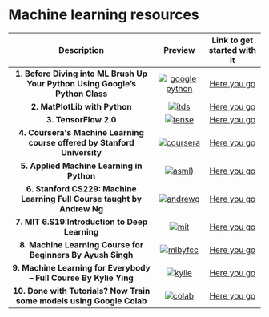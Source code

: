 # Machine learning resources

|Description | Preview   | Link to get started with it   |
| :------------: | :------------: | :------------: |
|   **1. Before Diving into ML Brush Up Your Python Using Google’s Python Class** | <center> [![google python](https://i.ytimg.com/vi/wgYbksLbaqU/mqdefault.jpg "google python")](https://developers.google.com/edu/python/) </center>  | [Here you go](https://developers.google.com/edu/python/)
| **2. MatPlotLib with Python** | <center>  [![itds](https://i.ytimg.com/vi/Y5x8xvDnLXk/mqdefault.jpg "itds")](https://www.udemy.com/course/matplotlib-with-python/ "itds") </center> | [Here you go](https://www.udemy.com/course/matplotlib-with-python/)
| **3. TensorFlow 2.0**| <center> [![tense](https://i.ytimg.com/vi/tPYj3fFJGjk/mqdefault.jpg "tense")](https://www.freecodecamp.org/news/massive-tensorflow-2-0-free-course) </center> | [Here you go](https://www.freecodecamp.org/news/massive-tensorflow-2-0-free-course)
| **4. Coursera's Machine Learning course offered by Stanford University**| <center> [![coursera](https://i.ytimg.com/vi/4nsdARJGzJ0/mqdefault.jpg "coursera")](https://www.coursera.org/learn/machine-learning)</center> | [Here you go](https://www.coursera.org/learn/machine-learning)
| **5. Applied Machine Learning in Python** | <center> [![asml](https://i.ytimg.com/vi/hkagmGAu74Y/mqdefault.jpg "asml")](https://www.coursera.org/learn/python-machine-learning))</center> | [Here you go](https://www.coursera.org/learn/python-machine-learning)
| **6. Stanford CS229: Machine Learning Full Course taught by Andrew Ng**| <center> [![andrewg](https://i.ytimg.com/vi/jGwO_UgTS7I/mqdefault.jpg "andrewg ")](https://www.youtube.com/playlist?list=PLoROMvodv4rMiGQp3WXShtMGgzqpfVfbU)</center> | [Here you go](https://www.youtube.com/playlist?list=PLoROMvodv4rMiGQp3WXShtMGgzqpfVfbU)
| **7. MIT 6.S19:Introduction to Deep Learning**| <center> [![mit](https://i.ytimg.com/vi/7sB052Pz0sQ/mqdefault.jpg "mit")](https://www.youtube.com/playlist?list=PLtBw6njQRU-rwp5__7C0oIVt26ZgjG9NI)</center> | [Here you go](https://www.youtube.com/playlist?list=PLtBw6njQRU-rwp5__7C0oIVt26ZgjG9NI)
| **8. Machine Learning Course for Beginners By Ayush Singh**| <center> [![mlbyfcc](https://i.ytimg.com/vi/NWONeJKn6kc/mqdefault.jpg "mlbyfcc")](https://www.youtube.com/watch?v=NWONeJKn6kc&ab_channel=freeCodeCamp.org)</center> | [Here you go](https://www.youtube.com/watch?v=NWONeJKn6kc&ab_channel=freeCodeCamp.org)
| **9. Machine Learning for Everybody – Full Course By Kylie Ying**| <center> [![kylie](https://i.ytimg.com/vi/i_LwzRVP7bg/mqdefault.jpg "kylie")](https://www.youtube.com/watch?v=i_LwzRVP7bg&ab_channel=freeCodeCamp.org)</center> | [Here you go](https://www.youtube.com/watch?v=i_LwzRVP7bg&ab_channel=freeCodeCamp.org)
| **10. Done with Tutorials? Now Train some models using Google Colab**| <center> [![colab](https://i.ytimg.com/vi/FXBEW5YeD_E/mqdefault.jpg "colab")](https://colab.research.google.com/)</center> | [Here you go](https://colab.research.google.com/)
